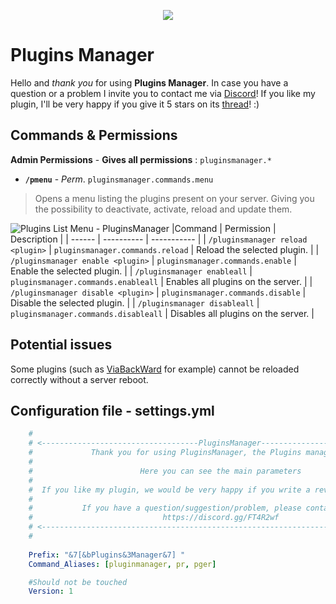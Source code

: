 <p align="center"><img src="https://i.imgur.com/sXKv0sZ.png" /></p>

# Plugins Manager

Hello and *thank you* for using **Plugins Manager**. In case you have a question or a problem I invite you to contact me via [Discord](https://discord.gg/FT4R2wf)!
If you like my plugin, I'll be very happy if you give it 5 stars on its [thread](https://www.spigotmc.org/resources/pluginsmanager-1-8-1-16.81661/)! :)

## Commands & Permissions

**Admin Permissions** - **Gives all permissions** : `pluginsmanager.*`


 - **`/pmenu`** - *Perm*. `pluginsmanager.commands.menu`
 

>  Opens a menu listing the plugins present on your server. Giving you
> the possibility to deactivate, activate, reload and update them.

![Plugins List Menu - PluginsManager](https://i.imgur.com/qVkOJVs.png)
|Command | Permission | Description |
| ------ | ---------- | ----------- |
| `/pluginsmanager reload <plugin>` | `pluginsmanager.commands.reload` | Reload the selected plugin. |
| `/pluginsmanager enable <plugin>` | `pluginsmanager.commands.enable` | Enable the selected plugin. |
| `/pluginsmanager enableall` | `pluginsmanager.commands.enableall` | Enables all plugins on the server. |
| `/pluginsmanager disable <plugin>` | `pluginsmanager.commands.disable` | Disable the selected plugin. |
| `/pluginsmanager disableall` | `pluginsmanager.commands.disableall` | Disables all plugins on the server. |

## Potential issues

Some plugins (such as [ViaBackWard](https://www.spigotmc.org/resources/viabackwards.27448/) for example) cannot be reloaded correctly without a server reboot.

## Configuration file - settings.yml
```yml
    #  
    # <-----------------------------------PluginsManager----------------------------------->  
    #             Thank you for using PluginsManager, the Plugins management plugin.  
    #  
    #                        Here you can see the main parameters  
    #  
    #  If you like my plugin, we would be very happy if you write a review on our Spigot thread :)  
    #  
    #           If you have a question/suggestion/problem, please contact us on discord:  
    #                             https://discord.gg/FT4R2wf  
    # <------------------------------------------------------------------------------------>  
    #  
      
    Prefix: "&7[&bPlugins&3Manager&7] "  
    Command_Aliases: [pluginmanager, pr, pger]  

    #Should not be touched  
    Version: 1
```

